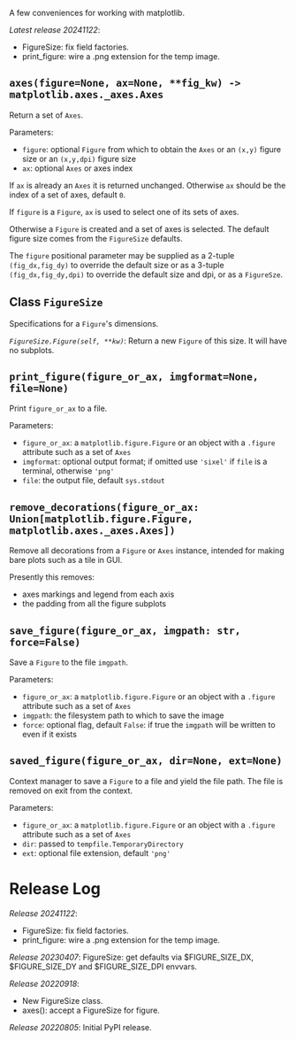 A few conveniences for working with matplotlib.

*Latest release 20241122*:
* FigureSize: fix field factories.
* print_figure: wire a .png extension for the temp image.

## <a name="axes"></a>`axes(figure=None, ax=None, **fig_kw) -> matplotlib.axes._axes.Axes`

Return a set of `Axes`.

Parameters:
* `figure`: optional `Figure` from which to obtain the `Axes`
  or an `(x,y)` figure size or an `(x,y,dpi)` figure size
* `ax`: optional `Axes` or axes index

If `ax` is already an `Axes` it is returned unchanged.
Otherwise `ax` should be the index of a set of axes,
default `0`.

If `figure` is a `Figure`, `ax` is used to select one of its
sets of axes.

Otherwise a `Figure` is created and a set of axes is selected.
The default figure size comes from the `FigureSize` defaults.

The `figure` positional parameter may be supplied
as a 2-tuple `(fig_dx,fig_dy)` to override the default size
or as a 3-tuple `(fig_dx,fig_dy,dpi)` to override the default size and dpi,
or as a `FigureSze`.

## <a name="FigureSize"></a>Class `FigureSize`

Specifications for a `Figure`'s dimensions.

*`FigureSize.Figure(self, **kw)`*:
Return a new `Figure` of this size.
It will have no subplots.

## <a name="print_figure"></a>`print_figure(figure_or_ax, imgformat=None, file=None)`

Print `figure_or_ax` to a file.

Parameters:
* `figure_or_ax`: a `matplotlib.figure.Figure` or an object
  with a `.figure` attribute such as a set of `Axes`
* `imgformat`: optional output format; if omitted use `'sixel'`
  if `file` is a terminal, otherwise `'png'`
* `file`: the output file, default `sys.stdout`

## <a name="remove_decorations"></a>`remove_decorations(figure_or_ax: Union[matplotlib.figure.Figure, matplotlib.axes._axes.Axes])`

Remove all decorations from a `Figure` or `Axes` instance,
intended for making bare plots such as a tile in GUI.

Presently this removes:
- axes markings and legend from each axis
- the padding from all the figure subplots

## <a name="save_figure"></a>`save_figure(figure_or_ax, imgpath: str, force=False)`

Save a `Figure` to the file `imgpath`.

Parameters:
* `figure_or_ax`: a `matplotlib.figure.Figure` or an object
  with a `.figure` attribute such as a set of `Axes`
* `imgpath`: the filesystem path to which to save the image
* `force`: optional flag, default `False`: if true the `imgpath`
  will be written to even if it exists

## <a name="saved_figure"></a>`saved_figure(figure_or_ax, dir=None, ext=None)`

Context manager to save a `Figure` to a file and yield the file path.
The file is removed on exit from the context.

Parameters:
* `figure_or_ax`: a `matplotlib.figure.Figure` or an object
  with a `.figure` attribute such as a set of `Axes`
* `dir`: passed to `tempfile.TemporaryDirectory`
* `ext`: optional file extension, default `'png'`

# Release Log



*Release 20241122*:
* FigureSize: fix field factories.
* print_figure: wire a .png extension for the temp image.

*Release 20230407*:
FigureSize: get defaults via $FIGURE_SIZE_DX, $FIGURE_SIZE_DY and $FIGURE_SIZE_DPI envvars.

*Release 20220918*:
* New FigureSize class.
* axes(): accept a FigureSize for figure.

*Release 20220805*:
Initial PyPI release.
